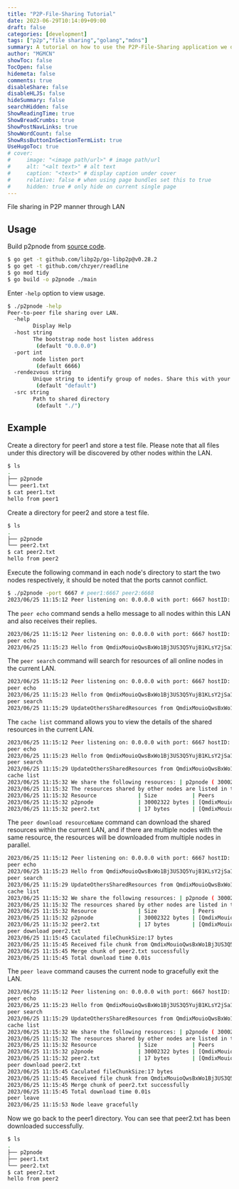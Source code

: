 ```yaml
---
title: "P2P-File-Sharing Tutorial"
date: 2023-06-29T10:14:09+09:00
draft: false
categories: [development]
tags: ["p2p","file sharing","golang","mdns"]
summary: A tutorial on how to use the P2P-File-Sharing application we developed
author: "MGMCN"
showToc: false
TocOpen: false
hidemeta: false
comments: true
disableShare: false
disableHLJS: false
hideSummary: false
searchHidden: false
ShowReadingTime: true
ShowBreadCrumbs: true
ShowPostNavLinks: true
ShowWordCount: false
ShowRssButtonInSectionTermList: true
UseHugoToc: true
# cover:
#     image: "<image path/url>" # image path/url
#     alt: "<alt text>" # alt text
#     caption: "<text>" # display caption under cover
#     relative: false # when using page bundles set this to true
#     hidden: true # only hide on current single page
---
```

File sharing in P2P manner through LAN
## Usage
Build p2pnode from [source code](https://github.com/MGMCN/P2P-File-Sharing).
```bash
$ go get -t github.com/libp2p/go-libp2p@v0.28.2
$ go get -t github.com/chzyer/readline
$ go mod tidy
$ go build -o p2pnode ./main
```
Enter ```-help``` option to view usage.
```bash
$ ./p2pnode -help
Peer-to-peer file sharing over LAN.
  -help
    	Display Help
  -host string
    	The bootstrap node host listen address
    	 (default "0.0.0.0")
  -port int
    	node listen port
    	 (default 6666)
  -rendezvous string
    	Unique string to identify group of nodes. Share this with your friends to let them connect with you
    	 (default "default")
  -src string
    	Path to shared directory
    	 (default "./")
```
## Example
Create a directory for peer1 and store a test file. Please note that all files under this directory will be discovered by other nodes within the LAN.
```bash
$ ls
.
├── p2pnode
└── peer1.txt
$ cat peer1.txt
hello from peer1
```
Create a directory for peer2 and store a test file.
```bash
$ ls
.
├── p2pnode
└── peer2.txt
$ cat peer2.txt
hello from peer2
```
Execute the following command in each node's directory to start the two nodes respectively, it should be noted that the ports cannot conflict.
```bash
$ ./p2pnode -port 6667 # peer1:6667 peer2:6668
2023/06/25 11:15:12 Peer listening on: 0.0.0.0 with port: 6667 hostID: QmWjGSAJxhKzDqD9QTmHt9XBe5coDJdgZUWJv4ecDQPrRW
```
The ```peer echo``` command sends a hello message to all nodes within this LAN and also receives their replies.
```bash
2023/06/25 11:15:12 Peer listening on: 0.0.0.0 with port: 6667 hostID: QmWjGSAJxhKzDqD9QTmHt9XBe5coDJdgZUWJv4ecDQPrRW
peer echo
2023/06/25 11:15:23 Hello from QmdixMouioQwsBxWo1Bj3US3Q5YujB1KLsY2jSa1XCbptH
```
The ```peer search``` command will search for resources of all online nodes in the current LAN.
```bash
2023/06/25 11:15:12 Peer listening on: 0.0.0.0 with port: 6667 hostID: QmWjGSAJxhKzDqD9QTmHt9XBe5coDJdgZUWJv4ecDQPrRW
peer echo
2023/06/25 11:15:23 Hello from QmdixMouioQwsBxWo1Bj3US3Q5YujB1KLsY2jSa1XCbptH
peer search
2023/06/25 11:15:29 UpdateOthersSharedResources from QmdixMouioQwsBxWo1Bj3US3Q5YujB1KLsY2jSa1XCbptH
```
The ```cache list``` command allows you to view the details of the shared resources in the current LAN.
```bash
2023/06/25 11:15:12 Peer listening on: 0.0.0.0 with port: 6667 hostID: QmWjGSAJxhKzDqD9QTmHt9XBe5coDJdgZUWJv4ecDQPrRW
peer echo
2023/06/25 11:15:23 Hello from QmdixMouioQwsBxWo1Bj3US3Q5YujB1KLsY2jSa1XCbptH
peer search
2023/06/25 11:15:29 UpdateOthersSharedResources from QmdixMouioQwsBxWo1Bj3US3Q5YujB1KLsY2jSa1XCbptH
cache list
2023/06/25 11:15:32 We share the following resources: | p2pnode ( 30002322 bytes ) | peer1.txt ( 17 bytes )
2023/06/25 11:15:32 The resources shared by other nodes are listed in the table below
2023/06/25 11:15:32 Resource             | Size           | Peers
2023/06/25 11:15:32 p2pnode              | 30002322 bytes | [QmdixMouioQwsBxWo1Bj3US3Q5YujB1KLsY2jSa1XCbptH]
2023/06/25 11:15:32 peer2.txt            | 17 bytes       | [QmdixMouioQwsBxWo1Bj3US3Q5YujB1KLsY2jSa1XCbptH]
```
The ```peer download resourceName``` command can download the shared resources within the current LAN, and if there are multiple nodes with the same resource, the resources will be downloaded from multiple nodes in parallel.
```bash
2023/06/25 11:15:12 Peer listening on: 0.0.0.0 with port: 6667 hostID: QmWjGSAJxhKzDqD9QTmHt9XBe5coDJdgZUWJv4ecDQPrRW
peer echo
2023/06/25 11:15:23 Hello from QmdixMouioQwsBxWo1Bj3US3Q5YujB1KLsY2jSa1XCbptH
peer search
2023/06/25 11:15:29 UpdateOthersSharedResources from QmdixMouioQwsBxWo1Bj3US3Q5YujB1KLsY2jSa1XCbptH
cache list
2023/06/25 11:15:32 We share the following resources: | p2pnode ( 30002322 bytes ) | peer1.txt ( 17 bytes )
2023/06/25 11:15:32 The resources shared by other nodes are listed in the table below
2023/06/25 11:15:32 Resource             | Size           | Peers
2023/06/25 11:15:32 p2pnode              | 30002322 bytes | [QmdixMouioQwsBxWo1Bj3US3Q5YujB1KLsY2jSa1XCbptH]
2023/06/25 11:15:32 peer2.txt            | 17 bytes       | [QmdixMouioQwsBxWo1Bj3US3Q5YujB1KLsY2jSa1XCbptH]
peer download peer2.txt
2023/06/25 11:15:45 Caculated fileChunkSize:17 bytes
2023/06/25 11:15:45 Received file chunk from QmdixMouioQwsBxWo1Bj3US3Q5YujB1KLsY2jSa1XCbptH
2023/06/25 11:15:45 Merge chunk of peer2.txt successfully
2023/06/25 11:15:45 Total download time 0.01s
```
The ```peer leave``` command causes the current node to gracefully exit the LAN.
```bash
2023/06/25 11:15:12 Peer listening on: 0.0.0.0 with port: 6667 hostID: QmWjGSAJxhKzDqD9QTmHt9XBe5coDJdgZUWJv4ecDQPrRW
peer echo
2023/06/25 11:15:23 Hello from QmdixMouioQwsBxWo1Bj3US3Q5YujB1KLsY2jSa1XCbptH
peer search
2023/06/25 11:15:29 UpdateOthersSharedResources from QmdixMouioQwsBxWo1Bj3US3Q5YujB1KLsY2jSa1XCbptH
cache list
2023/06/25 11:15:32 We share the following resources: | p2pnode ( 30002322 bytes ) | peer1.txt ( 17 bytes )
2023/06/25 11:15:32 The resources shared by other nodes are listed in the table below
2023/06/25 11:15:32 Resource             | Size           | Peers
2023/06/25 11:15:32 p2pnode              | 30002322 bytes | [QmdixMouioQwsBxWo1Bj3US3Q5YujB1KLsY2jSa1XCbptH]
2023/06/25 11:15:32 peer2.txt            | 17 bytes       | [QmdixMouioQwsBxWo1Bj3US3Q5YujB1KLsY2jSa1XCbptH]
peer download peer2.txt
2023/06/25 11:15:45 Caculated fileChunkSize:17 bytes
2023/06/25 11:15:45 Received file chunk from QmdixMouioQwsBxWo1Bj3US3Q5YujB1KLsY2jSa1XCbptH
2023/06/25 11:15:45 Merge chunk of peer2.txt successfully
2023/06/25 11:15:45 Total download time 0.01s
peer leave
2023/06/25 11:15:53 Node leave gracefully
```
Now we go back to the peer1 directory. You can see that peer2.txt has been downloaded successfully.
```bash
$ ls
.
├── p2pnode
├── peer1.txt
└── peer2.txt
$ cat peer2.txt
hello from peer2
```
